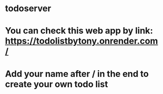 # todoserver
# You can check this web app by link: https://todolistbytony.onrender.com/
# Add your name after / in the end to create your own todo list
